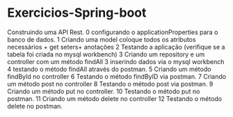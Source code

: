 # Exercicios-Spring-boot
Construindo uma API Rest.  0 configurando o applicationProperties para o banco de dados.  1 Criando uma model  coloque todos os atributos necessários + get seters+ anotações  2 Testando a aplicação (verifique se a tabela foi criada no mysql workbench)  3 Criando um repository e um controller com um método findAll  3 inserindo dados via o mysql workbench  4 testando o método findAll através do postman.  5 Criando um método findById no controller  6 Testando o método findByID via  postman.  7 Criando um  método post no controller  8 Testando o método post via postman.  9 Criando um método put no controller.  10 Testando o método put no postman.  11 Criando um método delete no controller  12 Testando o método delete no postman.

